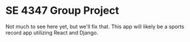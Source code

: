 # SE 4347 Group Project
Not much to see here yet, but we'll fix that. This app will likely be a sports record app utilizing React and Django.
